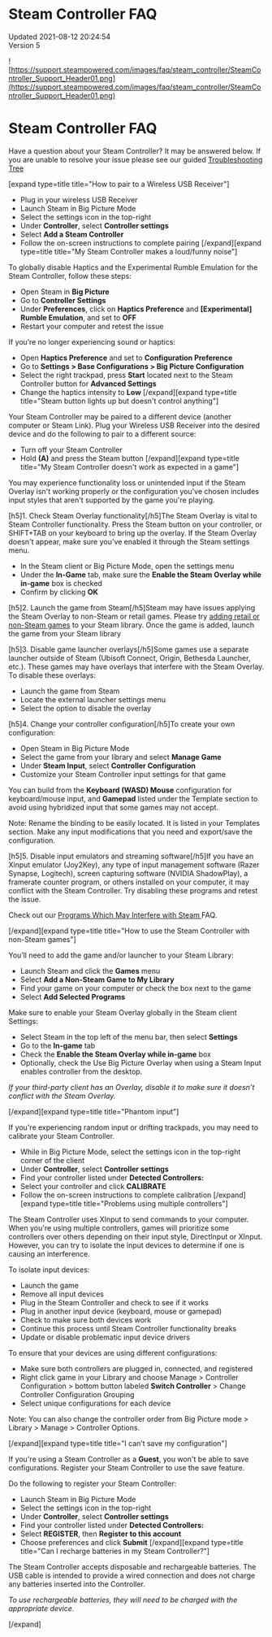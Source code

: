 # Steam Controller FAQ
Updated 2021-08-12 20:24:54  
Version 5  

![https://support.steampowered.com/images/faq/steam_controller/SteamController_Support_Header01.png](https://support.steampowered.com/images/faq/steam_controller/SteamController_Support_Header01.png)  
  
# Steam Controller FAQ
Have a question about your Steam Controller? It may be answered below. If you are unable to resolve your issue please see our guided [Troubleshooting Tree](https://help.steampowered.com/wizard/HelpWithGame/?appid=353370)  
  
 [expand type=title title="How to pair to a Wireless USB Receiver"]
* Plug in your wireless USB Receiver
* Launch Steam in Big Picture Mode
* Select the settings icon in the top-right
* Under **Controller**, select **Controller settings**
* Select **Add a Steam Controller**
* Follow the on-screen instructions to complete pairing
 [/expand][expand type=title title="My Steam Controller makes a loud/funny noise"]  
  
To globally disable Haptics and the Experimental Rumble Emulation for the Steam Controller, follow these steps:  
  
* Open Steam in **Big Picture**
* Go to **Controller Settings**
* Under **Preferences**, click on **Haptics Preference** and **[Experimental] Rumble Emulation**, and set to **OFF**
* Restart your computer and retest the issue
  
  
If you’re no longer experiencing sound or haptics:  
  
* Open **Haptics Preference** and set to **Configuration Preference**
* Go to **Settings > Base Configurations > Big Picture Configuration**
* Select the right trackpad, press **Start** located next to the Steam Controller button for **Advanced Settings**
* Change the haptics intensity to **Low**
[/expand][expand type=title title="Steam button lights up but doesn't control anything"]  
  
Your Steam Controller may be paired to a different device (another computer or Steam Link). Plug your Wireless USB Receiver into the desired device and do the following to pair to a different source:  
  
* Turn off your Steam Controller
* Hold **(A)** and press the Steam button
[/expand][expand type=title title="My Steam Controller doesn't work as expected in a game"]  
  
You may experience functionality loss or unintended input if the Steam Overlay isn't working properly or the configuration you've chosen includes input styles that aren't supported by the game you're playing.  
  
[h5]1. Check Steam Overlay functionality[/h5]The Steam Overlay is vital to Steam Controller functionality. Press the Steam button on your controller, or SHIFT+TAB on your keyboard to bring up the overlay. If the Steam Overlay doesn't appear, make sure you've enabled it through the Steam settings menu.  
  
* In the Steam client or Big Picture Mode, open the settings menu
* Under the **In-Game** tab, make sure the **Enable the Steam Overlay while in-game** box is checked
* Confirm by clicking **OK**
  
  
[h5]2. Launch the game from Steam[/h5]Steam may have issues applying the Steam Overlay to non-Steam or retail games. Please try [adding retail or non-Steam games](https://help.steampowered.com/en/faqs/view/4B8B-9697-2338-40EC) to your Steam library. Once the game is added, launch the game from your Steam library  
  
[h5]3.  Disable game launcher overlays[/h5]Some games use a separate launcher outside of Steam (Ubisoft Connect, Origin, Bethesda Launcher, etc.). These games may have overlays that interfere with the Steam Overlay. To disable these overlays:  
  
* Launch the game from Steam
* Locate the external launcher settings menu
* Select the option to disable the overlay
  
  
[h5]4. Change your controller configuration[/h5]To create your own configuration:  
  
* Open Steam in Big Picture Mode
* Select the game from your library and select **Manage Game**
* Under **Steam Input**, select **Controller Configuration**
* Customize your Steam Controller input settings for that game
  
  
You can build from the **Keyboard (WASD) Mouse** configuration for keyboard/mouse input, and **Gamepad** listed under the Template section to avoid using hybridized input that some games may not accept.  
  
Note: Rename the binding to be easily located. It is listed in your Templates section. Make any input modifications that you need and export/save the configuration.  
  
[h5]5. Disable input emulators and streaming software[/h5]If you have an Xinput emulator (Joy2Key), any type of input management software (Razer Synapse, Logitech), screen capturing software (NVIDIA ShadowPlay), a framerate counter program, or others installed on your computer, it may conflict with the Steam Controller. Try disabling these programs and retest the issue.  
  
Check out our [Programs Which May Interfere with Steam ](https://help.steampowered.com/en/faqs/view/1F39-DCB4-FF28-5748)FAQ.  
  
[/expand][expand type=title title="How to use the Steam Controller with non-Steam games"]  
  
You’ll need to add the game and/or launcher to your Steam Library:  
  
* Launch Steam and click the **Games** menu
* Select **Add a Non-Steam Game to My Library**
* Find your game on your computer or check the box next to the game
* Select **Add Selected Programs**
  
  
Make sure to enable your Steam Overlay globally in the Steam client Settings:  
  
* Select Steam in the top left of the menu bar, then select **Settings**
* Go to the **In-game** tab
* Check the **Enable the Steam Overlay while in-game** box
* Optionally, check the Use Big Picture Overlay when using a Steam Input enables controller from the desktop.
  
  
*If your third-party client has an Overlay, disable it to make sure it doesn’t conflict with the Steam Overlay.*  
  
[/expand][expand type=title title="Phantom input"]  
  
If you're experiencing random input or drifting trackpads, you may need to calibrate your Steam Controller.  
  
* While in Big Picture Mode, select the settings icon in the top-right corner of the client
* Under **Controller**, select **Controller settings**
* Find your controller listed under **Detected Controllers:**
* Select your controller and click **CALIBRATE**
* Follow the on-screen instructions to complete calibration
 [/expand][expand type=title title="Problems using multiple controllers"]  
  
The Steam Controller uses XInput to send commands to your computer. When you're using multiple controllers, games will prioritize some controllers over others depending on their input style, DirectInput or XInput. However, you can try to isolate the input devices to determine if one is causing an interference.  
  
To isolate input devices:  
  
* Launch the game
* Remove all input devices
* Plug in the Steam Controller and check to see if it works
* Plug in another input device (keyboard, mouse or gamepad)
* Check to make sure both devices work
* Continue this process until Steam Controller functionality breaks
* Update or disable problematic input device drivers
  
  
To ensure that your devices are using different configurations:  
  
* Make sure both controllers are plugged in, connected, and registered
* Right click game in your Library and choose Manage > Controller Configuration > bottom button labeled **Switch Controller** > Change Controller Configuration Grouping
* Select unique configurations for each device
  
  
Note: You can also change the controller order from Big Picture mode > Library > Manage > Controller Options.  
  
[/expand][expand type=title title="I can’t save my configuration"]  
  
If you're using a Steam Controller as a **Guest**, you won't be able to save configurations. Register your Steam Controller to use the save feature.  
  
Do the following to register your Steam Controller:  
  
* Launch Steam in Big Picture Mode
* Select the settings icon in the top-right
* Under **Controller**, select **Controller settings**
* Find your controller listed under **Detected Controllers:**
* Select **REGISTER**, then **Register to this account**
* Choose preferences and click **Submit**
 [/expand][expand type=title title="Can I recharge batteries in my Steam Controller?"]  
  
The Steam Controller accepts disposable and rechargeable batteries. The USB cable is intended to provide a wired connection and does not charge any batteries inserted into the Controller.  
  
*To use rechargeable batteries, they will need to be charged with the appropriate device.*  
  
[/expand]